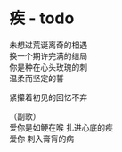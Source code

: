 # 疾 - todo
未想过荒诞离奇的相遇  
换一个期许完满的结局  
你是种在心头玫瑰的刺  
温柔而坚定的誓    

紧攥着初见的回忆不弃

（副歌）  
爱你是如鲠在喉  扎进心底的疾  
爱你  刺入膏肓的病
